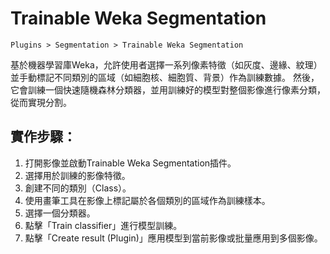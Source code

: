 # Trainable Weka Segmentation
`Plugins > Segmentation > Trainable Weka Segmentation`

基於機器學習庫Weka，允許使用者選擇一系列像素特徵（如灰度、邊緣、紋理）並手動標記不同類別的區域（如細胞核、細胞質、背景）作為訓練數據。
然後，它會訓練一個快速隨機森林分類器，並用訓練好的模型對整個影像進行像素分類，從而實現分割。
## 實作步驟：  
1.  打開影像並啟動Trainable Weka Segmentation插件。
2.  選擇用於訓練的影像特徵。
3.  創建不同的類別（Class）。
4.  使用畫筆工具在影像上標記屬於各個類別的區域作為訓練樣本。
5.  選擇一個分類器。
6.  點擊「Train classifier」進行模型訓練。
7.  點擊「Create result (Plugin)」應用模型到當前影像或批量應用到多個影像。
